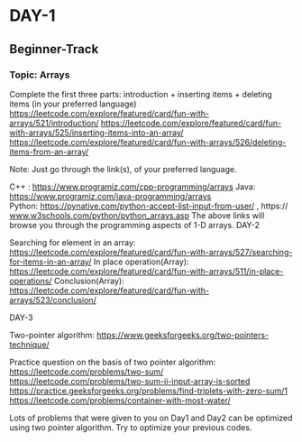# DAY-1
## Beginner-Track

### Topic: Arrays 

Complete the first three parts: introduction + inserting items + deleting items (in your preferred language)
https://leetcode.com/explore/featured/card/fun-with-arrays/521/introduction/
https://leetcode.com/explore/featured/card/fun-with-arrays/525/inserting-items-into-an-array/
https://leetcode.com/explore/featured/card/fun-with-arrays/526/deleting-items-from-an-array/ 

Note: Just go through the link(s), of your preferred language. 

C++ : https://www.programiz.com/cpp-programming/arrays 
Java: https://www.programiz.com/java-programming/arrays  
Python: https://pynative.com/python-accept-list-input-from-user/ , 
    https:// www.w3schools.com/python/python_arrays.asp 
The above links will browse you through the programming aspects of 1-D arrays.
DAY-2

Searching for element in an array:
https://leetcode.com/explore/featured/card/fun-with-arrays/527/searching-for-items-in-an-array/
In place operation(Array):
https://leetcode.com/explore/featured/card/fun-with-arrays/511/in-place-operations/
Conclusion(Array): https://leetcode.com/explore/featured/card/fun-with-arrays/523/conclusion/

DAY-3

Two-pointer algorithm:
https://www.geeksforgeeks.org/two-pointers-technique/

Practice question on the basis of two pointer algorithm:
https://leetcode.com/problems/two-sum/
https://leetcode.com/problems/two-sum-ii-input-array-is-sorted
https://practice.geeksforgeeks.org/problems/find-triplets-with-zero-sum/1
https://leetcode.com/problems/container-with-most-water/

Lots of problems that were given to you on Day1 and Day2 can be optimized using two pointer algorithm. Try to optimize your previous codes.
